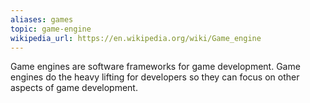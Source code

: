 ```yaml
---
aliases: games
topic: game-engine
wikipedia_url: https://en.wikipedia.org/wiki/Game_engine
---
```

Game engines are software frameworks for game development. Game engines do the heavy lifting for developers so they can focus on other aspects of game development.